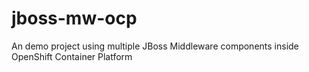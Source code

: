 # jboss-mw-ocp
An demo project using multiple JBoss Middleware components inside OpenShift Container Platform
